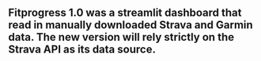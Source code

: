 ## Fitprogress 1.0 was a streamlit dashboard that read in manually downloaded Strava and Garmin data.  The new version will rely strictly on the Strava API as its data source.  



